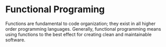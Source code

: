 # Functional Programing

Functions are fundamental to code organization; they exist in all higher order programming languages. Generally, functional programming means using functions to the best effect for creating clean and maintainable software.

